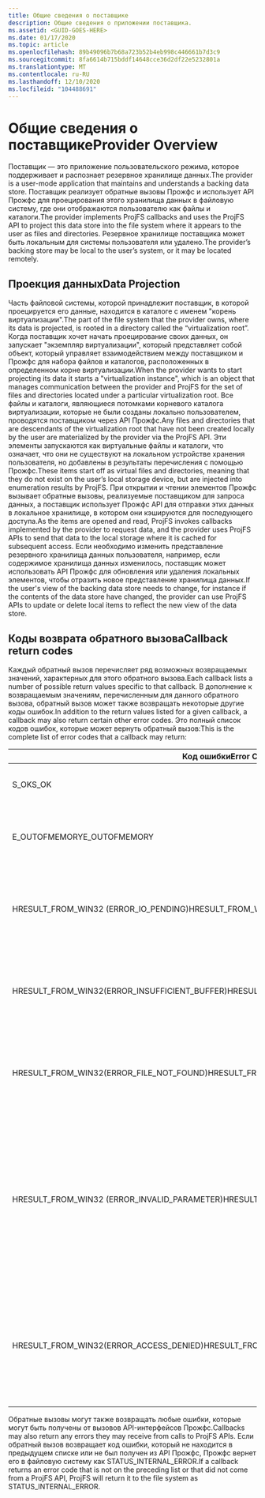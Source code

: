 ```yaml
---
title: Общие сведения о поставщике
description: Общие сведения о приложении поставщика.
ms.assetid: <GUID-GOES-HERE>
ms.date: 01/17/2020
ms.topic: article
ms.openlocfilehash: 89b49096b7b68a723b52b4eb998c446661b7d3c9
ms.sourcegitcommit: 8fa6614b715bddf14648cce36d2df22e5232801a
ms.translationtype: MT
ms.contentlocale: ru-RU
ms.lasthandoff: 12/10/2020
ms.locfileid: "104488691"
---
```

# <a name="provider-overview"></a><span data-ttu-id="9ad90-103">Общие сведения о поставщике</span><span class="sxs-lookup"><span data-stu-id="9ad90-103">Provider Overview</span></span>

<span data-ttu-id="9ad90-104">Поставщик — это приложение пользовательского режима, которое поддерживает и распознает резервное хранилище данных.</span><span class="sxs-lookup"><span data-stu-id="9ad90-104">The provider is a user-mode application that maintains and understands a backing data store.</span></span>  <span data-ttu-id="9ad90-105">Поставщик реализует обратные вызовы Прожфс и использует API Прожфс для проецирования этого хранилища данных в файловую систему, где они отображаются пользователю как файлы и каталоги.</span><span class="sxs-lookup"><span data-stu-id="9ad90-105">The provider implements ProjFS callbacks and uses the ProjFS API to project this data store into the file system where it appears to the user as files and directories.</span></span>  <span data-ttu-id="9ad90-106">Резервное хранилище поставщика может быть локальным для системы пользователя или удалено.</span><span class="sxs-lookup"><span data-stu-id="9ad90-106">The provider’s backing store may be local to the user’s system, or it may be located remotely.</span></span>

## <a name="data-projection"></a><span data-ttu-id="9ad90-107">Проекция данных</span><span class="sxs-lookup"><span data-stu-id="9ad90-107">Data Projection</span></span>

<span data-ttu-id="9ad90-108">Часть файловой системы, которой принадлежит поставщик, в которой проецируется его данные, находится в каталоге с именем "корень виртуализации".</span><span class="sxs-lookup"><span data-stu-id="9ad90-108">The part of the file system that the provider owns, where its data is projected, is rooted in a directory called the “virtualization root”.</span></span>  <span data-ttu-id="9ad90-109">Когда поставщик хочет начать проецирование своих данных, он запускает "экземпляр виртуализации", который представляет собой объект, который управляет взаимодействием между поставщиком и Прожфс для набора файлов и каталогов, расположенных в определенном корне виртуализации.</span><span class="sxs-lookup"><span data-stu-id="9ad90-109">When the provider wants to start projecting its data it starts a "virtualization instance", which is an object that manages communication between the provider and ProjFS for the set of files and directories located under a particular virtualization root.</span></span>  <span data-ttu-id="9ad90-110">Все файлы и каталоги, являющиеся потомками корневого каталога виртуализации, которые не были созданы локально пользователем, проводятся поставщиком через API Прожфс.</span><span class="sxs-lookup"><span data-stu-id="9ad90-110">Any files and directories that are descendants of the virtualization root that have not been created locally by the user are materialized by the provider via the ProjFS API.</span></span>  <span data-ttu-id="9ad90-111">Эти элементы запускаются как виртуальные файлы и каталоги, что означает, что они не существуют на локальном устройстве хранения пользователя, но добавлены в результаты перечисления с помощью Прожфс.</span><span class="sxs-lookup"><span data-stu-id="9ad90-111">These items start off as virtual files and directories, meaning that they do not exist on the user’s local storage device, but are injected into enumeration results by ProjFS.</span></span>  <span data-ttu-id="9ad90-112">При открытии и чтении элементов Прожфс вызывает обратные вызовы, реализуемые поставщиком для запроса данных, а поставщик использует Прожфс API для отправки этих данных в локальное хранилище, в котором они кэшируются для последующего доступа.</span><span class="sxs-lookup"><span data-stu-id="9ad90-112">As the items are opened and read, ProjFS invokes callbacks implemented by the provider to request data, and the provider uses ProjFS APIs to send that data to the local storage where it is cached for subsequent access.</span></span>  <span data-ttu-id="9ad90-113">Если необходимо изменить представление резервного хранилища данных пользователя, например, если содержимое хранилища данных изменилось, поставщик может использовать API Прожфс для обновления или удаления локальных элементов, чтобы отразить новое представление хранилища данных.</span><span class="sxs-lookup"><span data-stu-id="9ad90-113">If the user's view of the backing data store needs to change, for instance if the contents of the data store have changed, the provider can use ProjFS APIs to update or delete local items to reflect the new view of the data store.</span></span>

## <a name="callback-return-codes"></a><span data-ttu-id="9ad90-114">Коды возврата обратного вызова</span><span class="sxs-lookup"><span data-stu-id="9ad90-114">Callback return codes</span></span>

<span data-ttu-id="9ad90-115">Каждый обратный вызов перечисляет ряд возможных возвращаемых значений, характерных для этого обратного вызова.</span><span class="sxs-lookup"><span data-stu-id="9ad90-115">Each callback lists a number of possible return values specific to that callback.</span></span>  <span data-ttu-id="9ad90-116">В дополнение к возвращаемым значениям, перечисленным для данного обратного вызова, обратный вызов может также возвращать некоторые другие коды ошибок.</span><span class="sxs-lookup"><span data-stu-id="9ad90-116">In addition to the return values listed for a given callback, a callback may also return certain other error codes.</span></span>  <span data-ttu-id="9ad90-117">Это полный список кодов ошибок, которые может вернуть обратный вызов:</span><span class="sxs-lookup"><span data-stu-id="9ad90-117">This is the complete list of error codes that a callback may return:</span></span>

| <span data-ttu-id="9ad90-118">Код ошибки</span><span class="sxs-lookup"><span data-stu-id="9ad90-118">Error Code</span></span>                                    | <span data-ttu-id="9ad90-119">Значение</span><span class="sxs-lookup"><span data-stu-id="9ad90-119">Meaning</span></span>
|-----------------------------------------------|--------
| <span data-ttu-id="9ad90-120">S_OK</span><span class="sxs-lookup"><span data-stu-id="9ad90-120">S_OK</span></span>                                          | <span data-ttu-id="9ad90-121">Операция выполнена успешно</span><span class="sxs-lookup"><span data-stu-id="9ad90-121">Operation Successful</span></span>
| <span data-ttu-id="9ad90-122">E_OUTOFMEMORY</span><span class="sxs-lookup"><span data-stu-id="9ad90-122">E_OUTOFMEMORY</span></span>                                 | <span data-ttu-id="9ad90-123">Не удалось выделить требуемую память.</span><span class="sxs-lookup"><span data-stu-id="9ad90-123">Failed to allocate necessary memory.</span></span>
| <span data-ttu-id="9ad90-124">HRESULT_FROM_WIN32 (ERROR_IO_PENDING)</span><span class="sxs-lookup"><span data-stu-id="9ad90-124">HRESULT_FROM_WIN32(ERROR_IO_PENDING)</span></span>          | <span data-ttu-id="9ad90-125">Поставщик хочет завершить операцию позднее.</span><span class="sxs-lookup"><span data-stu-id="9ad90-125">The provider wishes to complete the operation at a later time.</span></span>
| <span data-ttu-id="9ad90-126">HRESULT_FROM_WIN32(ERROR_INSUFFICIENT_BUFFER)</span><span class="sxs-lookup"><span data-stu-id="9ad90-126">HRESULT_FROM_WIN32(ERROR_INSUFFICIENT_BUFFER)</span></span> | <span data-ttu-id="9ad90-127">Буфер, переданный обратному вызову, был слишком мал.</span><span class="sxs-lookup"><span data-stu-id="9ad90-127">A buffer passed to a callback was too small.</span></span>
| <span data-ttu-id="9ad90-128">HRESULT_FROM_WIN32(ERROR_FILE_NOT_FOUND)</span><span class="sxs-lookup"><span data-stu-id="9ad90-128">HRESULT_FROM_WIN32(ERROR_FILE_NOT_FOUND)</span></span>      | <span data-ttu-id="9ad90-129">Файл не существует в резервном хранилище поставщика.</span><span class="sxs-lookup"><span data-stu-id="9ad90-129">The file does not exist in the provider’s backing store.</span></span>
| <span data-ttu-id="9ad90-130">HRESULT_FROM_WIN32 (ERROR_INVALID_PARAMETER)</span><span class="sxs-lookup"><span data-stu-id="9ad90-130">HRESULT_FROM_WIN32(ERROR_INVALID_PARAMETER)</span></span>   | <span data-ttu-id="9ad90-131">Недопустимый аргумент обратного вызова.</span><span class="sxs-lookup"><span data-stu-id="9ad90-131">A callback argument is invalid.</span></span>  <span data-ttu-id="9ad90-132">Например, идентификатор перечисления не соответствует активному сеансу перечисления.</span><span class="sxs-lookup"><span data-stu-id="9ad90-132">For example, an enumeration ID doesn't correspond to an active enumeration session.</span></span>
| <span data-ttu-id="9ad90-133">HRESULT_FROM_WIN32(ERROR_ACCESS_DENIED)</span><span class="sxs-lookup"><span data-stu-id="9ad90-133">HRESULT_FROM_WIN32(ERROR_ACCESS_DENIED)</span></span>       | <span data-ttu-id="9ad90-134">Поставщик хочет предотвратить выполнение операции, такой как переименование или удаление.</span><span class="sxs-lookup"><span data-stu-id="9ad90-134">The provider wishes to prevent an operation, such as a rename or delete, from taking place.</span></span>

<span data-ttu-id="9ad90-135">Обратные вызовы могут также возвращать любые ошибки, которые могут быть получены от вызовов API-интерфейсов Прожфс.</span><span class="sxs-lookup"><span data-stu-id="9ad90-135">Callbacks may also return any errors they may receive from calls to ProjFS APIs.</span></span>
<span data-ttu-id="9ad90-136">Если обратный вызов возвращает код ошибки, который не находится в предыдущем списке или не был получен из API Прожфс, Прожфс вернет его в файловую систему как STATUS_INTERNAL_ERROR.</span><span class="sxs-lookup"><span data-stu-id="9ad90-136">If a callback returns an error code that is not on the preceding list or that did not come from a ProjFS API, ProjFS will return it to the file system as STATUS_INTERNAL_ERROR.</span></span>
